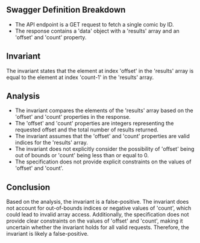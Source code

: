 ## Swagger Definition Breakdown
- The API endpoint is a GET request to fetch a single comic by ID.
- The response contains a 'data' object with a 'results' array and an 'offset' and 'count' property.

## Invariant
The invariant states that the element at index 'offset' in the 'results' array is equal to the element at index 'count-1' in the 'results' array.

## Analysis
- The invariant compares the elements of the 'results' array based on the 'offset' and 'count' properties in the response.
- The 'offset' and 'count' properties are integers representing the requested offset and the total number of results returned.
- The invariant assumes that the 'offset' and 'count' properties are valid indices for the 'results' array.
- The invariant does not explicitly consider the possibility of 'offset' being out of bounds or 'count' being less than or equal to 0.
- The specification does not provide explicit constraints on the values of 'offset' and 'count'.

## Conclusion
Based on the analysis, the invariant is a false-positive. The invariant does not account for out-of-bounds indices or negative values of 'count', which could lead to invalid array access. Additionally, the specification does not provide clear constraints on the values of 'offset' and 'count', making it uncertain whether the invariant holds for all valid requests. Therefore, the invariant is likely a false-positive.

